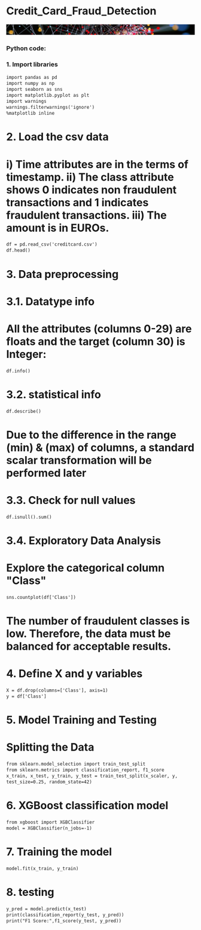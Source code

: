 # Credit_Card_Fraud_Detection

![Banner](docs/assets/images/banner_delgado4.jpg)

### Python code:

### 1. Import libraries
```
import pandas as pd
import numpy as np
import seaborn as sns
import matplotlib.pyplot as plt
import warnings
warnings.filterwarnings('ignore')
%matplotlib inline
```
# 2. Load the csv data
# i) Time attributes are in the terms of timestamp. ii) The class attribute shows 0 indicates non fraudulent transactions and 1 indicates fraudulent transactions. iii) The amount is in EUROs.
```
df = pd.read_csv('creditcard.csv')
df.head()
```
# 3. Data preprocessing
# 3.1. Datatype info
# All the attributes (columns 0-29) are floats and the target (column 30) is Integer:
```
df.info()
```
# 3.2. statistical info
```
df.describe()
```
# Due to the difference in the range (min) & (max) of columns, a standard scalar transformation will be performed later 

# 3.3. Check for null values
```
df.isnull().sum()
```
# 3.4. Exploratory Data Analysis
# Explore the categorical column "Class"
```
sns.countplot(df['Class'])
```
# The number of fraudulent classes is low. Therefore, the data must be balanced for acceptable results.

# 4. Define X and y variables
```
X = df.drop(columns=['Class'], axis=1)
y = df['Class']
```
# 5. Model Training and Testing
# Splitting the Data
```
from sklearn.model_selection import train_test_split
from sklearn.metrics import classification_report, f1_score
x_train, x_test, y_train, y_test = train_test_split(x_scaler, y, test_size=0.25, random_state=42)
```
# 6. XGBoost classification model
```
from xgboost import XGBClassifier
model = XGBClassifier(n_jobs=-1)
```
# 7. Training the model
```
model.fit(x_train, y_train)
```
# 8. testing
```
y_pred = model.predict(x_test)
print(classification_report(y_test, y_pred))
print("F1 Score:",f1_score(y_test, y_pred))
```
